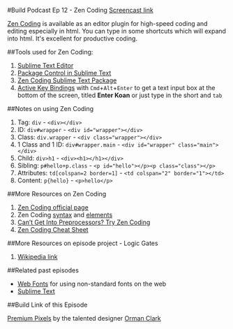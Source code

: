 #Build Podcast Ep 12 - Zen Coding
[Screencast link ](http://build-podcast.com/zen-coding/)

[Zen Coding](http://code.google.com/p/zen-coding/) is available as an editor plugin for high-speed coding and editing especially in html. You can type in some shortcuts which will expand into html. It's excellent for productive coding.


##Tools used for Zen Coding:

1. [Sublime Text Editor](http://www.sublimetext.com/)
2. [Package Control in Sublime Text](http://wbond.net/sublime_packages/package_control/installation)
3. [Zen Coding Sublime Text Package](http://www.quora.com/Sublime-Text/How-do-I-install-Zen-Coding-for-Sublime-Text-2)
4. [Active Key Bindings](http://stackoverflow.com/questions/8639088/how-do-i-activate-the-zen-coding-key-bindings-in-sublime-text-2) with `Cmd`+`Alt`+`Enter` to get a text input box at the bottom of the screen, titled **Enter Koan** or just type in the short and `tab`

##Notes on using Zen Coding

1. Tag: `div` - `<div></div>`
2. ID: `div#wrapper` - `<div id="wrapper"></div>`
3. Class: `div.wrapper` - `<div class="wrapper"></div>`
4. 1 Class and 1 ID: `div#wrapper.main` - `<div id="wrapper" class="main"></div>`
5. Child: `div>h1` - `<div><h1></h1></div>`
6. Sibling: `p#hello+p.class` -  `<p id="hello"></p><p class="class"></p>`
7. Attributes: `td[colspan=2 border=1]` - `<td colspan="2" border="1"></td>`
8. Content: `p{hello}` - `<p>hello</p>`


##More Resources on Zen Coding

1. [Zen Coding official page](http://code.google.com/p/zen-coding/)
2. Zen Coding [syntax](http://code.google.com/p/zen-coding/wiki/ZenHTMLSelectorsEn) and [elements](http://code.google.com/p/zen-coding/wiki/ZenHTMLElementsEn)
2. [Can’t Get Into Preprocessors? Try Zen Coding](http://designshack.net/articles/css/cant-get-into-preprocessors-try-zen-coding/)
2. [Zen Coding Cheat Sheet](http://www.aether.ru/files/zencoding.pdf)

##More Resources on episode project - Logic Gates

1. [Wikipedia link](http://en.wikipedia.org/wiki/Logic_gate)

##Related past episodes

- [Web Fonts](http://build-podcast.com/007-web-fonts/) for using non-standard fonts on the web
- [Sublime Text](http://build-podcast.com/sublime-text/)

##Build Link of this Episode

[Premium Pixels](http://www.premiumpixels.com/) by the talented designer [Orman Clark](http://twitter.com/ormanclark)